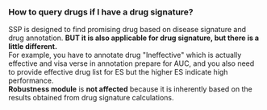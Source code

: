 ### How to query drugs if I have a drug signature?
SSP is designed to find promising drug based on disease signature and drug annotation.
**BUT it is also applicable for drug signature, but there is a little different.**  
For example, you have to annotate drug "Ineffective" which is actually effective and visa verse in annotation prepare for AUC, and you also need to provide effective drug list for ES but the higher ES indicate high performance.  
**Robustness module** is **not affected** because it is inherently based on the results obtained from drug signature calculations.   